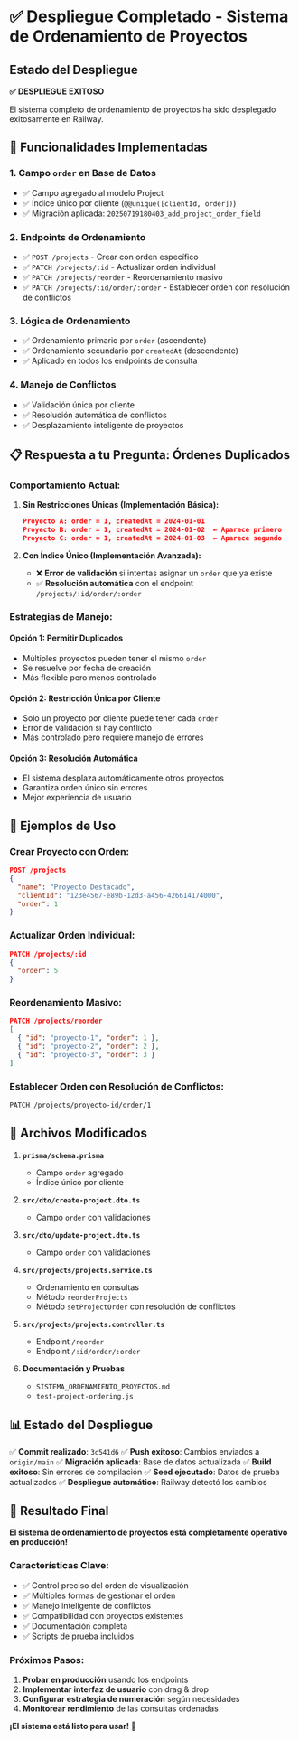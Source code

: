 # ✅ Despliegue Completado - Sistema de Ordenamiento de Proyectos

## Estado del Despliegue

**✅ DESPLIEGUE EXITOSO**

El sistema completo de ordenamiento de proyectos ha sido desplegado exitosamente en Railway.

## 🚀 **Funcionalidades Implementadas**

### 1. **Campo `order` en Base de Datos**
- ✅ Campo agregado al modelo Project
- ✅ Índice único por cliente (`@@unique([clientId, order])`)
- ✅ Migración aplicada: `20250719180403_add_project_order_field`

### 2. **Endpoints de Ordenamiento**
- ✅ `POST /projects` - Crear con orden específico
- ✅ `PATCH /projects/:id` - Actualizar orden individual
- ✅ `PATCH /projects/reorder` - Reordenamiento masivo
- ✅ `PATCH /projects/:id/order/:order` - Establecer orden con resolución de conflictos

### 3. **Lógica de Ordenamiento**
- ✅ Ordenamiento primario por `order` (ascendente)
- ✅ Ordenamiento secundario por `createdAt` (descendente)
- ✅ Aplicado en todos los endpoints de consulta

### 4. **Manejo de Conflictos**
- ✅ Validación única por cliente
- ✅ Resolución automática de conflictos
- ✅ Desplazamiento inteligente de proyectos

## 📋 **Respuesta a tu Pregunta: Órdenes Duplicados**

### **Comportamiento Actual:**

1. **Sin Restricciones Únicas (Implementación Básica):**
   ```json
   Proyecto A: order = 1, createdAt = 2024-01-01
   Proyecto B: order = 1, createdAt = 2024-01-02  ← Aparece primero
   Proyecto C: order = 1, createdAt = 2024-01-03  ← Aparece segundo
   ```

2. **Con Índice Único (Implementación Avanzada):**
   - ❌ **Error de validación** si intentas asignar un `order` que ya existe
   - ✅ **Resolución automática** con el endpoint `/projects/:id/order/:order`

### **Estrategias de Manejo:**

#### **Opción 1: Permitir Duplicados**
- Múltiples proyectos pueden tener el mismo `order`
- Se resuelve por fecha de creación
- Más flexible pero menos controlado

#### **Opción 2: Restricción Única por Cliente**
- Solo un proyecto por cliente puede tener cada `order`
- Error de validación si hay conflicto
- Más controlado pero requiere manejo de errores

#### **Opción 3: Resolución Automática**
- El sistema desplaza automáticamente otros proyectos
- Garantiza orden único sin errores
- Mejor experiencia de usuario

## 🎯 **Ejemplos de Uso**

### **Crear Proyecto con Orden:**
```json
POST /projects
{
  "name": "Proyecto Destacado",
  "clientId": "123e4567-e89b-12d3-a456-426614174000",
  "order": 1
}
```

### **Actualizar Orden Individual:**
```json
PATCH /projects/:id
{
  "order": 5
}
```

### **Reordenamiento Masivo:**
```json
PATCH /projects/reorder
[
  { "id": "proyecto-1", "order": 1 },
  { "id": "proyecto-2", "order": 2 },
  { "id": "proyecto-3", "order": 3 }
]
```

### **Establecer Orden con Resolución de Conflictos:**
```bash
PATCH /projects/proyecto-id/order/1
```

## 🔧 **Archivos Modificados**

1. **`prisma/schema.prisma`**
   - Campo `order` agregado
   - Índice único por cliente

2. **`src/dto/create-project.dto.ts`**
   - Campo `order` con validaciones

3. **`src/dto/update-project.dto.ts`**
   - Campo `order` con validaciones

4. **`src/projects/projects.service.ts`**
   - Ordenamiento en consultas
   - Método `reorderProjects`
   - Método `setProjectOrder` con resolución de conflictos

5. **`src/projects/projects.controller.ts`**
   - Endpoint `/reorder`
   - Endpoint `/:id/order/:order`

6. **Documentación y Pruebas**
   - `SISTEMA_ORDENAMIENTO_PROYECTOS.md`
   - `test-project-ordering.js`

## 📊 **Estado del Despliegue**

✅ **Commit realizado**: `3c541d6`
✅ **Push exitoso**: Cambios enviados a `origin/main`
✅ **Migración aplicada**: Base de datos actualizada
✅ **Build exitoso**: Sin errores de compilación
✅ **Seed ejecutado**: Datos de prueba actualizados
✅ **Despliegue automático**: Railway detectó los cambios

## 🎉 **Resultado Final**

**El sistema de ordenamiento de proyectos está completamente operativo en producción!**

### **Características Clave:**
- ✅ Control preciso del orden de visualización
- ✅ Múltiples formas de gestionar el orden
- ✅ Manejo inteligente de conflictos
- ✅ Compatibilidad con proyectos existentes
- ✅ Documentación completa
- ✅ Scripts de prueba incluidos

### **Próximos Pasos:**
1. **Probar en producción** usando los endpoints
2. **Implementar interfaz de usuario** con drag & drop
3. **Configurar estrategia de numeración** según necesidades
4. **Monitorear rendimiento** de las consultas ordenadas

**¡El sistema está listo para usar!** 🚀 